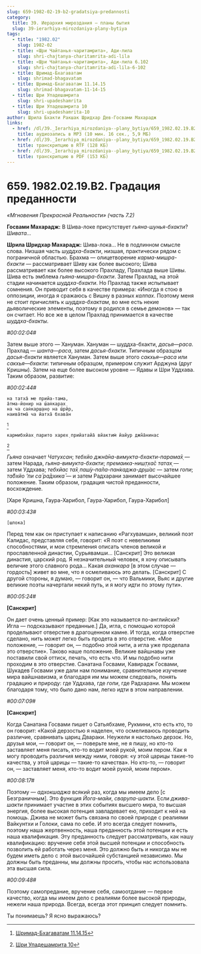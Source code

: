 ```yaml
---
slug: 659-1982-02-19-b2-gradatsiya-predannosti
category:
  title: 39. Иерархия мироздания — планы бытия
  slug: 39-ierarhiya-mirozdaniya-plany-bytiya
tags:
  - title: "1982.02"
    slug: 1982-02
  - title: «Шри Чайтанья-чаритамрита», Ади-лила
    slug: shri-chajtanya-charitamrita-adi-lila
  - title: «Шри Чайтанья-чаритамрита», Ади-лила 6.102
    slug: shri-chajtanya-charitamrita-adi-lila-6-102
  - title: Шримад-Бхагаватам
    slug: shrimad-bhagavatam
  - title: Шримад-Бхагаватам 11.14.15
    slug: shrimad-bhagavatam-11-14-15
  - title: Шри Упадешамрита
    slug: shri-upadeshamrita
  - title: Шри Упадешамрита 10
    slug: shri-upadeshamrita-10
author: Шрила Бхакти Ракшак Шридхар Дев-Госвами Махарадж
links:
  - href: /dl/39._Ierarhiya_mirozdaniya--plany_bytiya/659_1982.02.19.B2_SridharMj_Gradaciya_predannosti.mp3
    title: аудиозапись в MP3 (10 мин. 16 сек., 5,9 МБ)
  - href: /dl/39._Ierarhiya_mirozdaniya--plany_bytiya/659_1982.02.19.B2_SridharMj_Gradaciya_predannosti.rtf
    title: транскрипцию в RTF (128 КБ)
  - href: /dl/39._Ierarhiya_mirozdaniya--plany_bytiya/659_1982.02.19.B2_SridharMj_Gradaciya_predannosti.pdf
    title: транскрипцию в PDF (153 КБ)
---
```


# 659. 1982.02.19.B2. Градация преданности

*«Мгновения Прекрасной Реальности» (часть 7.2)*

**Госвами Махарадж:** В Шива-локе присутствует *гьяна-шунья-бхакти*? *Шивата…*

**Шрила Шридхар Махарадж:** Шива-лока… Не в подлинном смысле слова. Низшая часть *шуддха-бхакти*, низшая, практически рядом с пограничной областью. Брахма — олицетворение *карма-мишра-бхакти* — рассматривает Шиву как более высокого; Шива рассматривает как более высокого Прахладу, Прахлада выше Шивы. Шива есть эмблема *гьяна-мишра-бхакти*. Затем Прахлад, на этой стадии начинается *шуддха-бхакти*. Но Прахлад также испытывает сомнения. Он приводит себя в качестве примера: «Иногда я стою в оппозиции, иногда я сражаюсь с Вишну в разных *калпах*. Поэтому меня не стоит причислять к *шуддха-бхактам*, во мне есть некие дьяволические элементы, поэтому я родился в семье демонов» — так он считает. Но все же в целом Прахлад принимается в качестве *шуддха-бхакты*.

*#00:02:04#*

Затем выше этого — Хануман. Хануман — шуддха-бхакти, *дасья*—*раса*. Прахлад — *шанта*—*раса*, затем *дасья-бхакти*. Типичным образцом *дасья-бхакти* является Хануман. Затем выше этого *сакхья*—*раса* или *сакхья*—*бхакти*: типичным образцом, примером служит Арджуна (друг Кришны). Затем на еще более высоком уровне — Ядавы и Шри Уддхава. Таким образом, развитие:

*#00:02:44#*

    на татха̄ ме прийа-тама,
    а̄тма-йонир на ш́ан̇карах̣
    на ча сан̇карш̣ан̣о на ш́рӣр,
    наива̄тма̄ ча йатха̄ бхава̄н
[^_ftn1]

    кармибхйах̣ парито харех̣ прийатайа̄ вйактим̇ йайур джн̃а̄нинас
[^_ftn2]

*Гьяна* означает *Чатухсан*; *тебхйо джн̃а̄на-вимукта-бхакти-парама̄х̣* — затем Нарада, *гьяна-вимукта-бхакти*; *премаика-ниш̣т̣ха̄с татах̣* — затем Уддхава; *тебхйас та̄х̣ паш́у-па̄ла-пан̇каджа-др̣ш́ас* — затем *гопи*; *та̄бхйо ’пи са̄ ра̄дхика̄* — и затем Радхарани занимает высочайшее положение. Таким образом, градация чистой преданности, восхождение.

[Харе Кришна, Гаура-Харибол, Гаура-Харибол, Гаура-Харибол]

*#00:03:43#*

    [шлока]

Перед тем как он приступает к написанию «Рагхувамши», великий поэт Калидас, представляя себя, говорит: «Я поэт с невеликими способностями, и мои стремления описать членов великой и прославленной династии, Сурьявамши… [Санскрит] Это великая династия, царский род. Я незначительный человек, я хочу описывать величие этого славного рода… Какая *аханкара* [в этом случае — гордость] живет во мне, что я осмеливаюсь это делать. [Санскрит] С другой стороны, я думаю, — говорит он, — что Вальмики, Вьяс и другие великие поэты начертали некий путь, и я могу идти по этому пути».

*#00:05:24#*

**[Санскрит]**

Он дает очень ценный пример: [Как это называется по-английски? Игла — подсказывают преданные.] Да, игла, с помощью которой проделывают отверстие в драгоценном камне. И тогда, когда отверстие сделано, нить может легко быть продета в это отверстие. «Мое положение, — говорит он, — подобно этой нити, а игла уже проделала это отверстие». Таково наше положение. Великие вайшнавы уже поставили свой оттиск, печать, что есть что. И мы подобно нити проходим в это отверстие. Санатана Госвами, Кавирадж Госвами, Шукадев Госвами уже дали нам понимание, сравнительное изучение мира вайшнавизма, и благодаря им мы можем следовать, понять градацию и природу: где Уддхава, где *гопи*, где Радхарани. Мы можем благодаря тому, что было дано нам, легко идти в этом направлении.

*#00:07:09#*

**[Санскрит]**

Когда Санатана Госвами пишет о Сатьябхаме, Рукмини, кто есть кто, то он говорит: «Какой дерзостью я наделен, что осмеливаюсь проводить различие, сравнивать цариц Двараки. Неужели я настолько дерзок. Но, друзья мои, — говорит он, — поверьте мне, не я пишу, но кто-то заставляет меня писать, кто-то водит моей рукой, моим пером. Как я могу проводить различия между ними, говоря: «у этой царицы такие-то качества, у этой царицы — такие-то качества». Но кто-то, — говорит он, — заставляет меня, кто-то водит моей рукой, моим пером».

*#00:08:17#*

Поэтому — *адхокшаджа* всякий раз, когда мы имеем дело [с Безграничным]. Это функция *Йога-майи*, *сварупа-шакти*. Если *джива-шакти* принимает участие в этих событиях высшего мира, то высшая энергия, более высокая потенция завладевает ею, приходит к ней на помощь. Джива не может быть связана по своей природе с реалиями Вайкунтхи и Голоки, сама по себе. И это всегда следует помнить, поэтому наша жертвенность, наша преданность этой потенции и есть наша квалификация. Эту преданность следует рассматривать, как нашу квалификацию: вручение себя этой высшей потенции и способность позволить ей работать через меня. Это должно быть и никогда мы не будем иметь дело с этой высочайшей субстанцией независимо. Мы должны быть преданны, мы должны просить, чтобы нас использовала эта высшая сила.

*#00:09:48#*

Поэтому самопредание, вручение себя, самоотдание — первое качество, когда мы имеем дело с реалиями более высокой природы, нежели наша природа. Всегда, всегда этот принцип следует помнить.

Ты понимаешь? Я ясно выражаюсь?



[^_ftn1]: [Шримад-Бхагаватам 11.14.15](../notes/shrimad-bhagavatam/shrimad-bhagavatam-11-14-15.md)

[^_ftn2]: [Шри Упадешамрита 10](../notes/shri-upadeshamrita/shri-upadeshamrita-10.md)
